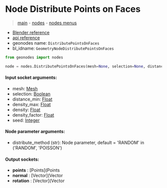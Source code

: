 # Node Distribute Points on Faces

> [main](../structure.md) - [nodes](nodes.md) - [nodes menus](nodes_menus.md)

- [Blender reference](https://docs.blender.org/manual/en/latest/modeling/geometry_nodes/point/distribute_points_on_faces.html)
- [api reference](https://docs.blender.org/api/current/bpy.types.GeometryNodeDistributePointsOnFaces.html)
- geonodes name: `DistributePointsOnFaces`
- bl_idname: `GeometryNodeDistributePointsOnFaces`

```python
from geonodes import nodes

node = nodes.DistributePointsOnFaces(mesh=None, selection=None, distance_min=None, density_max=None, density=None, density_factor=None, seed=None, distribute_method='RANDOM')
```

#### Input socket arguments:

- mesh: [Mesh](Mesh.md)
- selection: [Boolean](Boolean.md)
- distance_min: [Float](Float.md)
- density_max: [Float](Float.md)
- density: [Float](Float.md)
- density_factor: [Float](Float.md)
- seed: [Integer](Integer.md)

#### Node parameter arguments:

- distribute_method (str): Node parameter, default = 'RANDOM' in ('RANDOM', 'POISSON')

#### Output sockets:

- **points** : [Points](Points
- **normal** : [Vector](Vector
- **rotation** : [Vector](Vector

